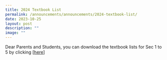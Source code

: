 ```yaml
---
title: 2024 Textbook List
permalink: /announcements/announcements/2024-textbook-list/
date: 2023-10-25
layout: post
description: ""
image: ""
---
```

Dear Parents and Students, you can download the textbook lists for Sec 1 to 5 by clicking [[here](/our-students/textbook-lists/)]